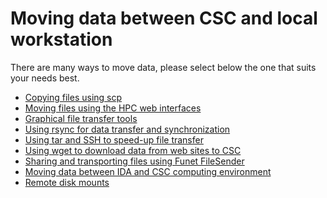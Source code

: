 # Moving data between CSC and local workstation

There are many ways to move data, please select
below the one that suits your needs best.

* [Copying files using scp](scp.md)
* [Moving files using the HPC web interfaces](web-interface.md)
* [Graphical file transfer tools](graphical_transfer.md)
* [Using rsync for data transfer and synchronization](rsync.md)
* [Using tar and SSH to speed-up file transfer](tar_ssh.md)
* [Using wget to download data from web sites to CSC](wget.md)
* [Sharing and transporting files using Funet FileSender](funet.md)
* [Moving data between IDA and CSC computing environment](../ida/using_ida.md)
* [Remote disk mounts](disk_mount.md)
